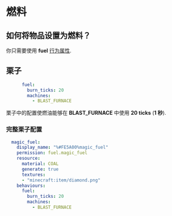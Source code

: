 # 燃料

## 如何将物品设置为燃料？

你只需要使用 **fuel** [行为属性](../item-properties/behaviours.md).

## 栗子

```yaml
      fuel: 
        burn_ticks: 20
        machines:
          - BLAST_FURNACE
```

栗子中的配置使燃油能够在 **BLAST\_FURNACE** 中使用 **20 ticks** (**1 秒**).&#x20;

### 完整栗子配置

```yaml
  magic_fuel:
    display_name: "%#FE5A00%magic_fuel"
    permission: fuel.magic_fuel
    resource:
      material: COAL
      generate: true
      textures:
      - "minecraft:item/diamond.png"
    behaviours:
      fuel: 
        burn_ticks: 20
        machines:
          - BLAST_FURNACE
```
